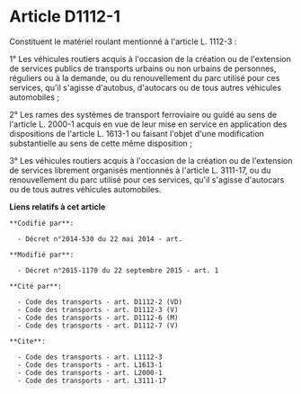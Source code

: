 # Article D1112-1

Constituent le matériel roulant mentionné à l'article L. 1112-3 : 

1° Les véhicules routiers acquis à l'occasion de la création ou de l'extension de services publics de transports urbains ou
non urbains de personnes, réguliers ou à la demande, ou du renouvellement du parc utilisé pour ces services, qu'il s'agisse
d'autobus, d'autocars ou de tous autres véhicules automobiles ; 

2° Les rames des systèmes de transport ferroviaire ou guidé au sens de l'article L. 2000-1 acquis en vue de leur mise en
service en application des dispositions de l'article L. 1613-1 ou faisant l'objet d'une modification substantielle au sens de
cette même disposition ; 

3° Les véhicules routiers acquis à l'occasion de la création ou de l'extension de services librement organisés mentionnés à
l'article L. 3111-17, ou du renouvellement du parc utilisé pour ces services, qu'il s'agisse d'autocars ou de tous autres
véhicules automobiles.

**Liens relatifs à cet article**

	**Codifié par**:

	  - Décret n°2014-530 du 22 mai 2014 - art.

	**Modifié par**:

	  - Décret n°2015-1170 du 22 septembre 2015 - art. 1

	**Cité par**:

	  - Code des transports - art. D1112-2 (VD)
	  - Code des transports - art. D1112-3 (V)
	  - Code des transports - art. D1112-6 (M)
	  - Code des transports - art. D1112-7 (V)

	**Cite**:

	  - Code des transports - art. L1112-3
	  - Code des transports - art. L1613-1
	  - Code des transports - art. L2000-1
	  - Code des transports - art. L3111-17
